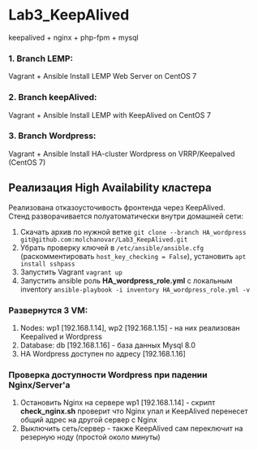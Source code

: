 # Lab3_KeepAlived
keepalived + nginx + php-fpm + mysql


### 1. Branch LEMP: 
Vagrant + Ansible Install LEMP Web Server on CentOS 7

### 2. Branch keepAlived:
Vagrant + Ansible Install LEMP with KeepAlived on CentOS 7 

### 3. Branch Wordpress:
Vagrant + Ansible Install HA-cluster Wordpress on VRRP/Keepalved (CentOS 7) 




## Реализация High Availability кластера
Реализована отказоусточивость фронтенда через KeepAlived. \
Стенд разворачивается полуатоматически внутри домашней сети: 
1) Скачать архив по нужной ветке `git clone --branch HA_wordpress git@github.com:molchanovar/Lab3_KeepAlived.git` 
2) Убрать проверку ключей в `/etc/ansible/ansible.cfg` (раскомментировать `host_key_checking = False`), установить `apt install sshpass`
3) Запустить Vagrant `vagrant up`
4) Запустить ansible роль **HA_wordpress_role.yml** с локальным inventory `ansible-playbook -i inventory HA_wordpress_role.yml -v `


### Развернутся 3 VM: 
1) Nodes: wp1 [192.168.1.14], wp2 [192.168.1.15] - на них реализован Keepalived и Wordpress
2) Database: db [192.168.1.16] - база данных Mysql 8.0
3) HA Wordpress доступен по адресу [192.168.1.16]


### Проверка доступности Wordpress при падении Nginx/Server'а
1) Остановить Nginx на сервере wp1 [192.168.1.14] - скрипт **check_nginx.sh** проверит что Nginx упал и KeepAlived перенесет общий адрес на другой сервер c Nginx
2) Выключить сеть/сервер - также KeepAlived сам переключит на резерную ноду (простой около минуты)
